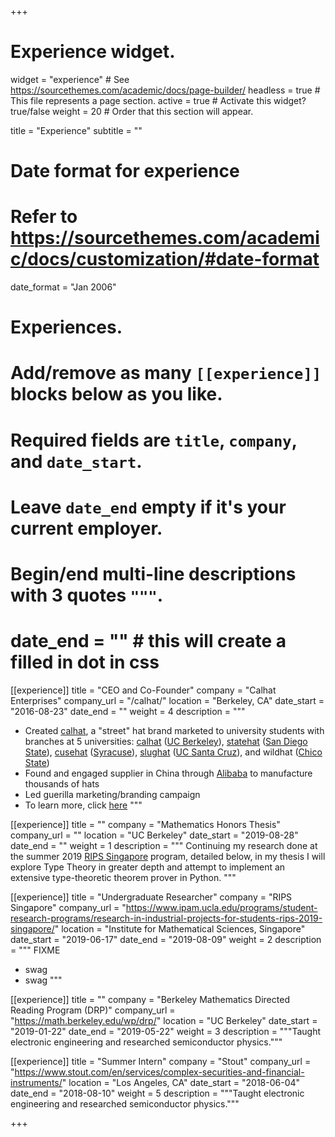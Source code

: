+++
# Experience widget.
widget = "experience"  # See https://sourcethemes.com/academic/docs/page-builder/
headless = true  # This file represents a page section.
active = true  # Activate this widget? true/false
weight = 20  # Order that this section will appear.

title = "Experience"
subtitle = ""

# Date format for experience
#   Refer to https://sourcethemes.com/academic/docs/customization/#date-format
date_format = "Jan 2006"

# Experiences.
#   Add/remove as many `[[experience]]` blocks below as you like.
#   Required fields are `title`, `company`, and `date_start`.
#   Leave `date_end` empty if it's your current employer.
#   Begin/end multi-line descriptions with 3 quotes `"""`.
#   date_end = ""  # this will create a filled in dot in css

[[experience]]
  title = "CEO and Co-Founder"
  company = "Calhat Enterprises"
  company_url = "/calhat/"
  location = "Berkeley, CA"
  date_start = "2016-08-23"
  date_end = ""
  weight = 4
  description = """
* Created [calhat](/calhat/), a "street" hat brand marketed to university students with branches at 5 universities: [calhat](https://www.instagram.com/officialcalhat/) ([UC Berkeley](https://www.berkeley.edu)), [statehat](https://www.instagram.com/statehat/) ([San Diego State](https://www.sdsu.edu)), [cusehat](https://www.instagram.com/cusehat/) ([Syracuse](https://www.syracuse.edu)), [slughat](https://www.instagram.com/slughat/) ([UC Santa Cruz](https://www.ucsc.edu)), and wildhat ([Chico State](https://www.csuchico.edu))
* Found and engaged supplier in China through [Alibaba](https://www.alibaba.com) to manufacture thousands of hats
* Led guerilla marketing/branding campaign
* To learn more, click [here](/calhat/)
  """
  
[[experience]]
  title = ""
  company = "Mathematics Honors Thesis"
  company_url = ""
  location = "UC Berkeley"
  date_start = "2019-08-28"
  date_end = ""
  weight = 1
  description = """
  Continuing my research done at the summer 2019 [RIPS Singapore](#experience) program, detailed below, in my thesis I will explore Type Theory in greater depth and attempt to implement an extensive type-theoretic theorem prover in Python.
  """
  
[[experience]]
  title = "Undergraduate Researcher"
  company = "RIPS Singapore"
  company_url = "https://www.ipam.ucla.edu/programs/student-research-programs/research-in-industrial-projects-for-students-rips-2019-singapore/"
  location = "Institute for Mathematical Sciences, Singapore"
  date_start = "2019-06-17"
  date_end = "2019-08-09"
  weight = 2
  description = """
  FIXME
  
  * swag
  * swag
  """
  
[[experience]]
  title = ""
  company = "Berkeley Mathematics Directed Reading Program (DRP)"
  company_url = "https://math.berkeley.edu/wp/drp/"
  location = "UC Berkeley"
  date_start = "2019-01-22"
  date_end = "2019-05-22"
  weight = 3
  description = """Taught electronic engineering and researched semiconductor physics."""
  
[[experience]]
  title = "Summer Intern"
  company = "Stout"
  company_url = "https://www.stout.com/en/services/complex-securities-and-financial-instruments/"
  location = "Los Angeles, CA"
  date_start = "2018-06-04"
  date_end = "2018-08-10"
  weight = 5
  description = """Taught electronic engineering and researched semiconductor physics."""

+++
